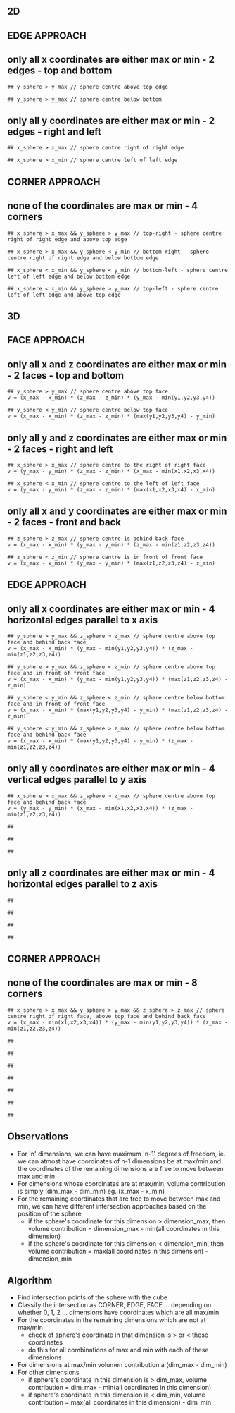 2D
---
## EDGE APPROACH
  ## only all x coordinates are either max or min - 2 edges - top and bottom
    ## y_sphere > y_max // sphere centre above top edge

    ## y_sphere > y_max // sphere centre below bottom

  ## only all y coordinates are either max or min - 2 edges - right and left
    ## x_sphere > x_max // sphere centre right of right edge

    ## x_sphere > x_min // sphere centre left of left edge

## CORNER APPROACH
  ## none of the coordinates are max or min - 4 corners
    ## x_sphere > x_max && y_sphere > y_max // top-right - sphere centre right of right edge and above top edge

    ## x_sphere > x_max && y_sphere < y_min // bottom-right - sphere centre right of right edge and below bottom edge

    ## x_sphere < x_min && y_sphere < y_min // bottom-left - sphere centre left of left edge and below bottom edge

    ## x_sphere < x_min && y_sphere > y_max // top-left - sphere centre left of left edge and above top edge

3D
---
## FACE APPROACH
  ## only all x and z coordinates are either max or min - 2 faces - top and bottom
    ## y_sphere > y_max // sphere centre above top face
    v = (x_max - x_min) * (z_max - z_min) * (y_max - min(y1,y2,y3,y4))

    ## y_sphere < y_min // sphere centre below top face
    v = (x_max - x_min) * (z_max - z_min) * (max(y1,y2,y3,y4) - y_min)

  ## only all y and z coordinates are either max or min - 2 faces - right and left
    ## x_sphere > x_max // sphere centre to the right of right face
    v = (y_max - y_min) * (z_max - z_min) * (x_max - min(x1,x2,x3,x4))

    ## x_sphere < x_min // sphere centre to the left of left face
    v = (y_max - y_min) * (z_max - z_min) * (max(x1,x2,x3,x4) - x_min)

  ## only all x and y coordinates are either max or min - 2 faces - front and back
    ## z_sphere > z_max // sphere centre is behind back face
    v = (x_max - x_min) * (y_max - y_min) * (z_max - min(z1,z2,z3,z4))

    ## z_sphere < z_min // sphere centre is in front of front face
    v = (x_max - x_min) * (y_max - y_min) * (max(z1,z2,z3,z4) - z_min)    

## EDGE APPROACH
  ## only all x coordinates are either max or min - 4 horizontal edges parallel to x axis
    ## y_sphere > y_max && z_sphere > z_max // sphere centre above top face and behind back face
    v = (x_max - x_min) * (y_max - min(y1,y2,y3,y4)) * (z_max - min(z1,z2,z3,z4))

    ## y_sphere > y_max && z_sphere < z_min // sphere centre above top face and in front of front face
    v = (x_max - x_min) * (y_max - min(y1,y2,y3,y4)) * (max(z1,z2,z3,z4) - z_min)

    ## y_sphere < y_min && z_sphere < z_min // sphere centre below bottom face and in front of front face
    v = (x_max - x_min) * (max(y1,y2,y3,y4) - y_min) * (max(z1,z2,z3,z4) - z_min)

    ## y_sphere < y_min && z_sphere > z_max // sphere centre below bottom face and behind back face
    v = (x_max - x_min) * (max(y1,y2,y3,y4) - y_min) * (z_max - min(z1,z2,z3,z4))

  ## only all y coordinates are either max or min - 4 vertical edges parallel to y axis
    ## x_sphere > x_max && z_sphere > z_max // sphere centre above top face and behind back face
    v = (y_max - y_min) * (x_max - min(x1,x2,x3,x4)) * (z_max - min(z1,z2,z3,z4))

    ##

    ##

    ##

  ## only all z coordinates are either max or min - 4 horizontal edges parallel to z axis
    ##

    ##

    ##

    ##

## CORNER APPROACH
  ## none of the coordinates are max or min - 8 corners
    ## x_sphere > x_max && y_sphere > y_max && z_sphere > z_max // sphere centre right of right face, above top face and behind back face
    v = (x_max - min(x1,x2,x3,x4)) * (y_max - min(y1,y2,y3,y4)) * (z_max - min(z1,z2,z3,z4))

    ##

    ##

    ##

    ##

    ##

    ##

    ##

## Observations
  - For 'n' dimensions, we can have maximum 'n-1' degrees of freedom, ie. we can atmost have coordinates of n-1 dimensions be at max/min
    and the coordinates of the remaining dimensions are free to move between max and min
  - For dimensions whose coordinates are at max/min, volume contribution is simply (dim_max - dim_min) eg. (x_max - x_min)
  - For the remaining coordinates that are free to move between max and min, we can have different intersection approaches based on the position of the sphere
    - if the sphere's coordinate for this dimension > dimension_max, then volume contribution = dimension_max - min(all coordinates in this dimension)
    - if the sphere's coordinate for this dimension < dimension_min, then volume contribution = max(all coordinates in this dimension) - dimension_min

## Algorithm
- Find intersection points of the sphere with the cube
- Classify the intersection as CORNER, EDGE, FACE ... depending on whether 0, 1, 2 ... dimensions have coordinates which are all max/min
- For the coordinates in the remaining dimensions which are not at max/min
  - check of sphere's coordinate in that dimension is > or < these coordinates
  - do this for all combinations of max and min with each of these dimensions
- For dimensions at max/min volumen contribution a (dim_max - dim_min)
- For other dimensions
  - if sphere's coordinate in this dimension is > dim_max, volume contribution = dim_max - min(all coordinates in this dimension)
  - if sphere's coordinate in this dimension is < dim_min, volume contribution = max(all coordinates in this dimension) - dim_min